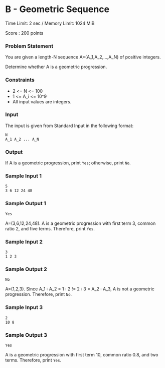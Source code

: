 # B - Geometric Sequence

Time Limit: 2 sec / Memory Limit: 1024 MiB

Score : 200 points

### Problem Statement

You are given a length-N sequence A=(A_1,A_2,...,A_N) of positive integers.

Determine whether A is a geometric progression.

### Constraints

- 2 <= N <= 100
- 1 <= A_i <= 10^9
- All input values are integers.

### Input

The input is given from Standard Input in the following format:

```
N
A_1 A_2 ... A_N
```

### Output

If A is a geometric progression, print `Yes`; otherwise, print `No`.

### Sample Input 1

```
5
3 6 12 24 48
```

### Sample Output 1

```
Yes
```

A=(3,6,12,24,48).
A is a geometric progression with first term 3, common ratio 2, and five terms.
Therefore, print `Yes`.

### Sample Input 2

```
3
1 2 3
```

### Sample Output 2

```
No
```

A=(1,2,3).
Since A_1 : A_2 = 1 : 2 != 2 : 3 = A_2 : A_3, A is not a geometric progression.
Therefore, print `No`.

### Sample Input 3

```
2
10 8
```

### Sample Output 3

```
Yes
```

A is a geometric progression with first term 10, common ratio 0.8, and two terms.
Therefore, print `Yes`.
